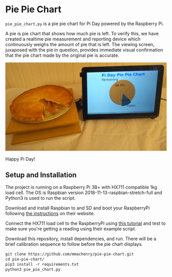 # Pie Pie Chart

`pie_pie_chart.py` is a pie pie chart for Pi Day powered by the Raspberry Pi.

A pie is pie chart that shows how much pie is left. To verify this, we have
created a realtime pie measurement and reporting device which continuously
weighs the amount of pie that is left. The viewing screen, juxaposed with the
pie in question, provides immediate visual confirmation that the pie chart made
by the original pie is accurate.

![The Pie Pie Chart in action](pie-pie-chart.jpg)

Happy Pi Day!

## Setup and Installation

The project is running on a Raspberry Pi 3B+ with HX711 compatible 1kg load
cell. The OS is Raspbian version 2018-11-13-raspbian-stretch-full and Python3
is used to run the script.

Download and install Raspbian to and SD and boot your RaspberryPi following
[the instructions](https://www.raspberrypi.org/downloads/raspbian/) on their
website.

Connect the HX711 load cell to the RaspberryPi using [this tutorial](https://tutorials-raspberrypi.com/digital-raspberry-pi-scale-weight-sensor-hx711/)
and test to make sure you're getting a reading using their example script.

Download this repository, install dependencies, and run. There will be a brief
calibration sequence to follow before the pie chart displays.

    git clone https://github.com/mmachenry/pie-pie-chart.git
    cd pie-pie-chart/
    pip3 install -r requirements.txt
    python3 pie_pie_chart.py

